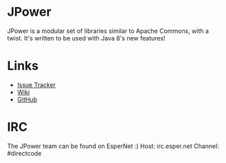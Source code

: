# JPower

JPower is a modular set of libraries similar to Apache Commons, with a twist. It's written to be used with Java 8's new features!

# Links

- [Issue Tracker](https://github.com/DirectMyFile/JPower/issues)
- [Wiki](https://github.com/DirectMyFile/JPower/wiki)
- [GitHub](https://github.com/DirectMyFile/JPower)

# IRC

The JPower team can be found on EsperNet :)
Host: irc.esper.net
Channel: #directcode
